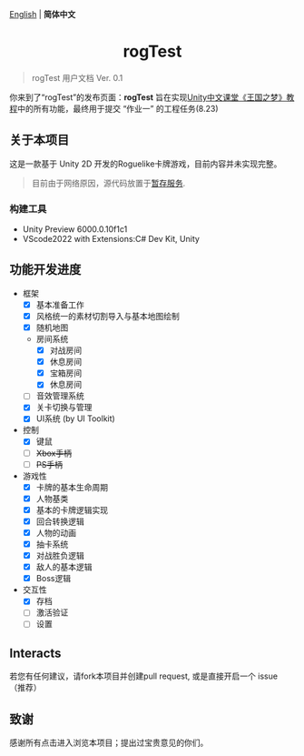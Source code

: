 [English](README.md) | **简体中文**
<h1 align="center">rogTest</h1>

> rogTest 用户文档 Ver. 0.1

你来到了“rogTest”的发布页面：**rogTest** 旨在实现[Unity中文课堂《王国之梦》教程](https://learn.u3d.cn/tutorial/CardCourse-DOTK)中的所有功能，最终用于提交 “作业一” 的工程任务(8.23)

## 关于本项目
这是一款基于 Unity 2D 开发的Roguelike卡牌游戏，目前内容并未实现完整。

> 目前由于网络原因，源代码放置于[暂存服务]().

### 构建工具
- Unity Preview 6000.0.10f1c1 
- VScode2022 with Extensions:C# Dev Kit, Unity

## 功能开发进度
- 框架
  - [x] 基本准备工作
  - [x] 风格统一的素材切割导入与基本地图绘制
  - [x] 随机地图
  - 房间系统
    - [x] 对战房间
    - [x] 休息房间
    - [x] 宝箱房间
    - [x] 休息房间
  - [ ] 音效管理系统
  - [x] 关卡切换与管理
  - [x] UI系统 (by UI Toolkit)
- 控制
  - [x] 键鼠
  - [ ] ~~Xbox手柄~~
  - [ ] ~~PS手柄~~
- 游戏性
  - [x] 卡牌的基本生命周期
  - [x] 人物基类
  - [x] 基本的卡牌逻辑实现
  - [x] 回合转换逻辑
  - [x] 人物的动画
  - [x] 抽卡系统
  - [x] 对战胜负逻辑
  - [x] 敌人的基本逻辑
  - [x] Boss逻辑
- 交互性
  - [x] 存档
  - [ ] 激活验证
  - [ ] 设置

## Interacts
若您有任何建议，请fork本项目并创建pull request, 或是直接开启一个 issue （推荐）

## 致谢
感谢所有点击进入浏览本项目；提出过宝贵意见的你们。